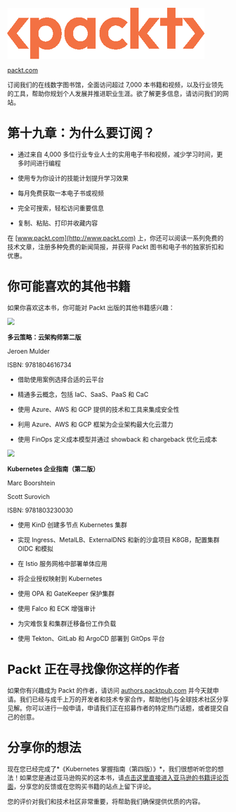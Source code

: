 *![](img/New_Packt_Logo1.png)*

[packt.com](http://packt.com)

订阅我们的在线数字图书馆，全面访问超过 7,000 本书籍和视频，以及行业领先的工具，帮助你规划个人发展并推进职业生涯。欲了解更多信息，请访问我们的网站。

# 第十九章：为什么要订阅？

+   通过来自 4,000 多位行业专业人士的实用电子书和视频，减少学习时间，更多时间进行编程

+   使用专为你设计的技能计划提升学习效果

+   每月免费获取一本电子书或视频

+   完全可搜索，轻松访问重要信息

+   复制、粘贴、打印并收藏内容

在 [www.packt.com](http://www.packt.com) 上，你还可以阅读一系列免费的技术文章，注册多种免费的新闻简报，并获得 Packt 图书和电子书的独家折扣和优惠。

# 你可能喜欢的其他书籍

如果你喜欢这本书，你可能对 Packt 出版的其他书籍感兴趣：

![](https://www.packtpub.com/product/multi-cloud-strategy-for-cloud-architects-second-edition/9781804616734)

**多云策略：云架构师第二版**

Jeroen Mulder

ISBN: 9781804616734

+   借助使用案例选择合适的云平台

+   精通多云概念，包括 IaC、SaaS、PaaS 和 CaC

+   使用 Azure、AWS 和 GCP 提供的技术和工具来集成安全性

+   利用 Azure、AWS 和 GCP 框架为企业架构最大化云潜力

+   使用 FinOps 定义成本模型并通过 showback 和 chargeback 优化云成本

![](https://www.packtpub.com/product/kubernetes-an-enterprise-guide-second-edition/9781803230030)

**Kubernetes 企业指南（第二版）**

Marc Boorshtein

Scott Surovich

ISBN: 9781803230030

+   使用 KinD 创建多节点 Kubernetes 集群

+   实现 Ingress、MetalLB、ExternalDNS 和新的沙盒项目 K8GB，配置集群 OIDC 和模拟

+   在 Istio 服务网格中部署单体应用

+   将企业授权映射到 Kubernetes

+   使用 OPA 和 GateKeeper 保护集群

+   使用 Falco 和 ECK 增强审计

+   为灾难恢复和集群迁移备份工作负载

+   使用 Tekton、GitLab 和 ArgoCD 部署到 GitOps 平台

# Packt 正在寻找像你这样的作者

如果你有兴趣成为 Packt 的作者，请访问 [authors.packtpub.com](http://authors.packtpub.com) 并今天就申请。我们已经与成千上万的开发者和技术专家合作，帮助他们与全球技术社区分享见解。你可以进行一般申请，申请我们正在招募作者的特定热门话题，或者提交自己的创意。

# 分享你的想法

现在您已经完成了*《Kubernetes 掌握指南（第四版）》*，我们很想听听您的想法！如果您是通过亚马逊购买的这本书，请[点击这里直接进入亚马逊的书籍评论页面](https://packt.link/r/1804611395)，分享您的反馈或在您购买书籍的站点上留下评论。

您的评价对我们和技术社区非常重要，将帮助我们确保提供优质的内容。
